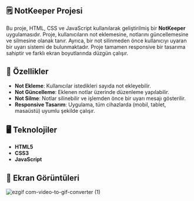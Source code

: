 ## 🗒️ NotKeeper Projesi
Bu proje, HTML, CSS ve JavaScript kullanılarak geliştirilmiş bir **NotKeeper** uygulamasıdır. 
Proje, kullanıcıların not eklemesine, notlarını güncellemesine ve silmesine olanak tanır. Ayrıca, bir not silinmeden önce kullanıcıyı uyaran bir uyarı sistemi de bulunmaktadır. 
Proje tamamen responsive bir tasarıma sahiptir ve farklı ekran boyutlarında düzgün çalışır.

## 🎯 Özellikler
- **Not Ekleme**: Kullanıcılar istedikleri sayıda not ekleyebilir.
- **Not Güncelleme**: Eklenen notlar üzerinde düzenleme yapılabilir.
- **Not Silme**: Notlar silinebilir ve işlemden önce bir uyarı mesajı gösterilir.
- **Responsive Tasarım**: Uygulama, tüm cihazlarda (mobil, tablet, masaüstü) uyumlu şekilde çalışır.

## 🖥️ Teknolojiler
- **HTML5**
- **CSS3**
- **JavaScript**

## 📸 Ekran Görüntüleri

![ezgif com-video-to-gif-converter (1)](https://github.com/user-attachments/assets/67c82fa6-611c-4d7f-9887-89a22416ed55)
